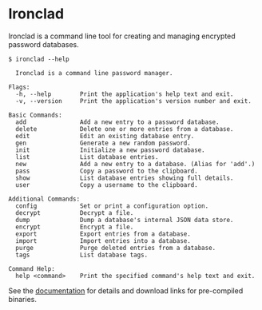 
# Ironclad

Ironclad is a command line tool for creating and managing encrypted password databases.

    $ ironclad --help

      Ironclad is a command line password manager.

    Flags:
      -h, --help        Print the application's help text and exit.
      -v, --version     Print the application's version number and exit.

    Basic Commands:
      add               Add a new entry to a password database.
      delete            Delete one or more entries from a database.
      edit              Edit an existing database entry.
      gen               Generate a new random password.
      init              Initialize a new password database.
      list              List database entries.
      new               Add a new entry to a database. (Alias for 'add'.)
      pass              Copy a password to the clipboard.
      show              List database entries showing full details.
      user              Copy a username to the clipboard.

    Additional Commands:
      config            Set or print a configuration option.
      decrypt           Decrypt a file.
      dump              Dump a database's internal JSON data store.
      encrypt           Encrypt a file.
      export            Export entries from a database.
      import            Import entries into a database.
      purge             Purge deleted entries from a database.
      tags              List database tags.

    Command Help:
      help <command>    Print the specified command's help text and exit.

See the [documentation][] for details and download links for pre-compiled binaries.

[documentation]: http://mulholland.xyz/docs/ironclad/
